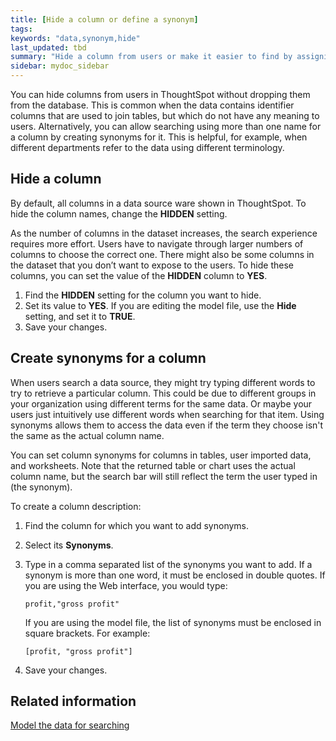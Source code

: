 ```yaml
---
title: [Hide a column or define a synonym]
tags:
keywords: "data,synonym,hide"
last_updated: tbd
summary: "Hide a column from users or make it easier to find by assigning a synonym."
sidebar: mydoc_sidebar
---
```


You can hide columns from users in ThoughtSpot without dropping them from the database. This is common when the data contains identifier columns that are used to join tables, but which do not have any meaning to users. Alternatively, you can allow searching using more than one name for a column by creating synonyms for it. This is helpful, for example, when different departments refer to the data using different terminology.

## Hide a column

By default, all columns in a data source ware shown in ThoughtSpot. To hide the column names, change the **HIDDEN** setting.

As the number of columns in the dataset increases, the search experience requires more effort. Users have to navigate through larger numbers of columns to choose the correct one. There might also be some columns in the dataset that you don’t want to expose to the users. To hide these columns, you can set the value of the **HIDDEN** column to **YES**.

1. Find the **HIDDEN** setting for the column you want to hide.
2. Set its value to **YES**.
   If you are editing the model file, use the **Hide** setting, and set it to **TRUE**.
3. Save your changes.

## Create synonyms for a column

When users search a data source, they might try typing different words to try to retrieve a particular column. This could be due to different groups in your organization using different terms for the same data. Or maybe your users just intuitively use different words when searching for that item. Using synonyms allows them to access the data even if the term they choose isn't the same as the actual column name.

You can set column synonyms for columns in tables, user imported data, and worksheets. Note that the returned table or chart uses the actual column name, but the search bar will still reflect the term the user typed in (the synonym).

To create a column description:

1. Find the column for which you want to add synonyms.
2. Select its **Synonyms**.
3. Type in a comma separated list of the synonyms you want to add.
   If a synonym is more than one word, it must be enclosed in double quotes. If you are using the Web interface, you would type:

    ```
    profit,"gross profit"
    ```

    If you are using the model file, the list of synonyms must be enclosed in square brackets. For example:

    ```
    [profit, "gross profit"]
    ```

4. Save your changes.


## Related information  

[Model the data for searching](semantic_modeling.html#)

